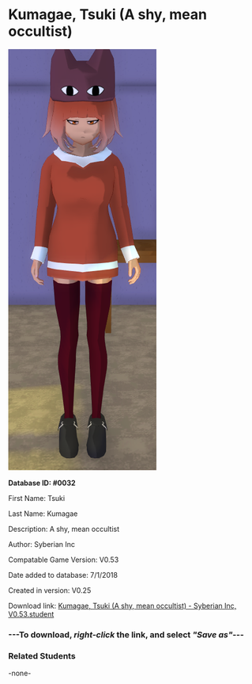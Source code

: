 # Kumagae, Tsuki (A shy, mean occultist)

<img src="../../Files/Images/Kumagae, Tsuki (A shy, mean occultist).png" title="Kumagae, Tsuki (A shy, mean occultist) - Syberian Inc, V0.53">

**Database ID: #0032**

First Name: Tsuki

Last Name: Kumagae

Description: A shy, mean occultist

Author: Syberian Inc

Compatable Game Version: V0.53

Date added to database: 7/1/2018

Created in version: V0.25

Download link: <a href="https://raw.githubusercontent.com/Arbiter1223/Daigaku-Gurashi-Custom-Students/master/Files/Student%20Files/Kumagae%2C%20Tsuki%20(A%20shy%2C%20mean%20occultist)%20-%20Syberian%20Inc%2C%20V0.53.student">Kumagae, Tsuki (A shy, mean occultist) - Syberian Inc, V0.53.student</a>

### ---**To download, _right-click_ the link, and select _"Save as"_**---

### Related Students

-none-
